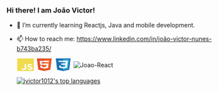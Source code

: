 ### Hi there! I am João Victor!

- 🌱 I’m currently learning Reactjs, Java and mobile development.
- 📫 How to reach me: https://www.linkedin.com/in/joão-victor-nunes-b743ba235/


  <img align="center" alt="Joao-Js" height="30" width="40" src="https://raw.githubusercontent.com/devicons/devicon/master/icons/javascript/javascript-plain.svg">
  <img align="center" alt="Joao-HTML" height="30" width="40" src="https://raw.githubusercontent.com/devicons/devicon/master/icons/html5/html5-original.svg">
  <img align="center" alt="Joao-CSS" height="30" width="40" src="https://raw.githubusercontent.com/devicons/devicon/master/icons/css3/css3-original.svg">
  <img align="center" alt="Joao-React" height="30" width="40" src="https://upload.wikimedia.org/wikipedia/commons/a/a7/React-icon.svg">
  
  [![jvictor1012's top languages](https://github-readme-stats.vercel.app/api/top-langs/?username=jvictor1012&theme=blue-green)](https://github.com/jvictor1012/github-readme-stats)
